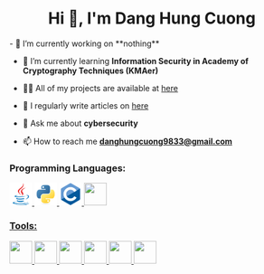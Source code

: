 <h1 align="center">Hi 👋, I'm Dang Hung Cuong</h1>
- 🔭 I’m currently working on **nothing**

- 🌱 I’m currently learning **Information Security in Academy of Cryptography Techniques (KMAer)** 

- 👨‍💻 All of my projects are available at [here](here)

- 📝 I regularly write articles on [here](here)

- 💬 Ask me about **cybersecurity**

- 📫 How to reach me **danghungcuong9833@gmail.com**


<h3 align="left">Programming Languages:</h3>
<p align="left"> <a href="https://www.java.com" target="_blank" rel="noreferrer"> <img src="https://raw.githubusercontent.com/devicons/devicon/master/icons/java/java-original.svg" width="40" height="40"/> </a>  <a href="https://www.python.org" target="_blank" rel="noreferrer"> <img src="https://raw.githubusercontent.com/devicons/devicon/master/icons/python/python-original.svg" width="40" height="40"/> <img src="https://raw.githubusercontent.com/devicons/devicon/master/icons/c/c-original.svg" alt="java" width="40" height="40"/> <img src="https://upload.wikimedia.org/wikipedia/commons/4/4b/Bash_Logo_Colored.svg" width="40" height="40"/> </p>

<h3 align="left">Tools:</h3>
<p align="left"> <img src="https://www.kali.org/tools/burpsuite/images/burpsuite-logo.svg" width="40" height="40"/> <img src="https://www.kali.org/tools/nmap/images/nmap-logo.svg" width="40" height="40"/> <img src="https://www.kali.org/tools/vim/images/vim-logo.svg" width="40" height="40"/> <img src="https://www.kali.org/tools/sqlmap/images/sqlmap-logo.svg" width="40" height="40"/> <img src="https://upload.wikimedia.org/wikipedia/commons/5/5a/Vmware_workstation_16_icon.svg" width="40" height="40"/> <img src="https://www.svgrepo.com/show/349342/docker.svg" width="40" height="40"/></p>
